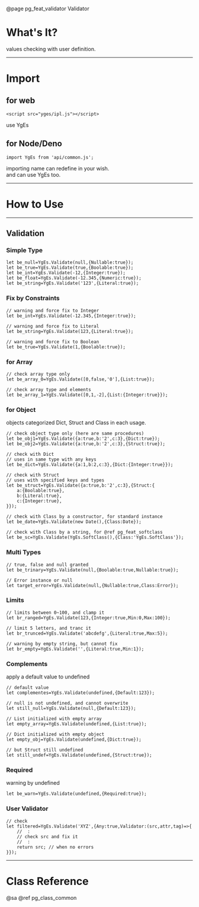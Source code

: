 ﻿@page pg_feat_validator Validator

# What's It?

values checking with user definition.  

-----
# Import

## for web

```
<script src="yges/ipl.js"></script>
```
use YgEs

## for Node/Deno

```
import YgEs from 'api/common.js';
```
importing name can redefine in your wish.  
and can use YgEs too.  

-----
# How to Use

-----
## Validation

### Simple Type

```
let be_null=YgEs.Validate(null,{Nullable:true});
let be_true=YgEs.Validate(true,{Boolable:true});
let be_int=YgEs.Validate(-12,{Integer:true});
let be_float=YgEs.Validate(-12.345,{Numeric:true});
let be_string=YgEs.Validate('123',{Literal:true});
```

### Fix by Constraints

```
// warning and force fix to Integer 
let be_int=YgEs.Validate(-12.345,{Integer:true});

// warning and force fix to Literal 
let be_string=YgEs.Validate(123,{Literal:true});

// warning and force fix to Boolean 
let be_true=YgEs.Validate(1,{Boolable:true});
```

### for Array

```
// check array type only 
let be_array_0=YgEs.Validate([0,false,'0'],{List:true});

// check array type and elements 
let be_array_1=YgEs.Validate([0,1,-2],{List:{Integer:true}});
```

### for Object

objects categorized Dict, Struct and Class in each usage.  

```
// check object type only (here are same procedures) 
let be_obj1=YgEs.Validate({a:true,b:'2',c:3},{Dict:true});
let be_obj2=YgEs.Validate({a:true,b:'2',c:3},{Struct:true});

// check with Dict 
// uses in same type with any keys 
let be_dict=YgEs.Validate({a:1,b:2,c:3},{Dict:{Integer:true}});

// check with Struct 
// uses with specified keys and types
let be_struct=YgEs.Validate({a:true,b:'2',c:3},{Struct:{
	a:{Boolable:true},
	b:{Literal:true},
	c:{Integer:true},
}});

// check with Class by a constructor, for standard instance 
let be_date=YgEs.Validate(new Date(),{Class:Date});

// check with Class by a string, for @ref pg_feat_softclass 
let be_sc=YgEs.Validate(YgEs.SoftClass(),{Class:'YgEs.SoftClass'});

```

### Multi Types

```
// true, false and null granted 
let be_trinary=YgEs.Validate(null,{Boolable:true,Nullable:true});

// Error instance or null 
let target_error=YgEs.Validate(null,{Nullable:true,Class:Error});
```


### Limits

```
// limits between 0~100, and clamp it 
let br_ranged=YgEs.Validate(123,{Integer:true,Min:0,Max:100});

// limit 5 letters, and tranc it 
let br_trunced=YgEs.Validate('abcdefg',{Literal:true,Max:5});

// warning by empty string, but cannot fix 
let br_empty=YgEs.Validate('',{Literal:true,Min:1});

```


### Complements

apply a default value to undefined

```
// default value 
let complementes=YgEs.Validate(undefined,{Default:123});

// null is not undefined, and cannot overwrite 
let still_null=YgEs.Validate(null,{Default:123});

// List initialized with empty array 
let empty_array=YgEs.Validate(undefined,{List:true});

// Dict initialized with empty object 
let empty_obj=YgEs.Validate(undefined,{Dict:true});

// but Struct still undefined 
let still_undef=YgEs.Validate(undefined,{Struct:true});

```

### Required

warning by undefined

```
let be_warn=YgEs.Validate(undefined,{Required:true});
```

### User Validator

```
// check 
let filtered=YgEs.Validate('XYZ',{Any:true,Validator:(src,attr,tag)=>{
	//	:
	// check src and fix it 
	//	:
	return src; // when no errors 
}});

```

-----
# Class Reference

@sa @ref pg_class_common
